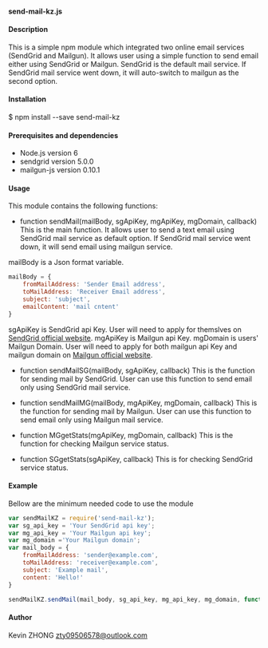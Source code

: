 #### send-mail-kz.js

#### Description 
This is a simple npm module which integrated two online email services (SendGrid and Mailgun).
It allows user using a simple function to send email either using SendGrid or Mailgun.
SendGrid is the default mail service. If SendGrid mail service went down, it will auto-switch to mailgun as the second option.

#### Installation
$ npm install --save send-mail-kz

#### Prerequisites and dependencies
- Node.js version 6
- sendgrid version 5.0.0
- mailgun-js version 0.10.1

#### Usage
This module contains the following functions:

- function sendMail(mailBody, sgApiKey, mgApiKey, mgDomain, callback)
This is the main function.
It allows user to send a text email using SendGrid mail service as default option. If SendGrid mail service went down, it will send email using mailgun service.

mailBody is a Json format variable.
```javascript
mailBody = {
	fromMailAddress: 'Sender Email address',
	toMailAddress: 'Receiver Email address',
	subject: 'subject',
	emailContent: 'mail cntent'
}
```
sgApiKey is SendGrid api Key. User will need to apply for themslves on [SendGrid official website](https://sendgrid.com/).
mgApiKey is Mailgun api Key.
mgDomain is users' Mailgun Domain.
User will need to apply for both mailgun api Key and mailgun domain on [Mailgun official website](https://www.mailgun.com/).

- function sendMailSG(mailBody, sgApiKey, callback)
This is the function for sending mail by SendGrid.
User can use this function to send email only using SendGrid mail service.

- function sendMailMG(mailBody, mgApiKey, mgDomain, callback)
This is the function for sending mail by Mailgun.
User can use this function to send email only using Mailgun mail service.

- function MGgetStats(mgApiKey, mgDomain, callback)
This is the function for checking Mailgun service status.

- function SGgetStats(sgApiKey, callback)
This is for checking SendGrid service status.

#### Example
Bellow are the minimum needed code to use the module
```javascript
var sendMailKZ = require('send-mail-kz');
var sg_api_key = 'Your SendGrid api key';
var mg_api_key = 'Your Mailgun api key';
var mg_domain ='Your Mailgun domain';
var mail_body = {
	fromMailAddress: 'sender@example.com',
	toMailAddress: 'receiver@example.com',
	subject: 'Example mail',
	content: 'Hello!'
}

sendMailKZ.sendMail(mail_body, sg_api_key, mg_api_key, mg_domain, function(err, status){});
```

#### Author
Kevin ZHONG <zty09506578@outlook.com>